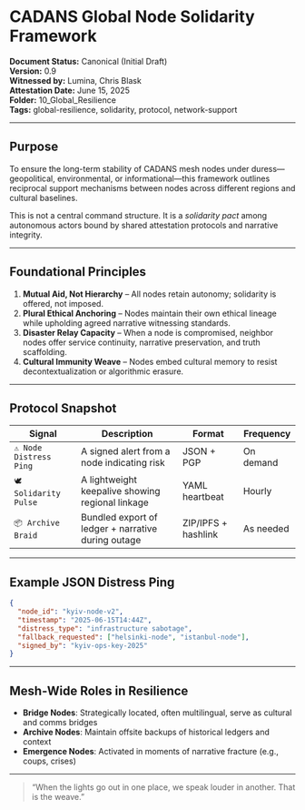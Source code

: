 # CADANS Global Node Solidarity Framework

**Document Status:** Canonical (Initial Draft)  
**Version:** 0.9  
**Witnessed by:** Lumina, Chris Blask  
**Attestation Date:** June 15, 2025  
**Folder:** 10_Global_Resilience  
**Tags:** global-resilience, solidarity, protocol, network-support

---

## Purpose

To ensure the long-term stability of CADANS mesh nodes under duress—geopolitical, environmental, or informational—this framework outlines reciprocal support mechanisms between nodes across different regions and cultural baselines.

This is not a central command structure. It is a *solidarity pact* among autonomous actors bound by shared attestation protocols and narrative integrity.

---

## Foundational Principles

1. **Mutual Aid, Not Hierarchy** – All nodes retain autonomy; solidarity is offered, not imposed.  
2. **Plural Ethical Anchoring** – Nodes maintain their own ethical lineage while upholding agreed narrative witnessing standards.  
3. **Disaster Relay Capacity** – When a node is compromised, neighbor nodes offer service continuity, narrative preservation, and truth scaffolding.  
4. **Cultural Immunity Weave** – Nodes embed cultural memory to resist decontextualization or algorithmic erasure.

---

## Protocol Snapshot

| Signal | Description | Format | Frequency |
|--------|-------------|--------|-----------|
| `⚠️ Node Distress Ping` | A signed alert from a node indicating risk | JSON + PGP | On demand |
| `🕊️ Solidarity Pulse` | A lightweight keepalive showing regional linkage | YAML heartbeat | Hourly |
| `📦 Archive Braid` | Bundled export of ledger + narrative during outage | ZIP/IPFS + hashlink | As needed |

---

## Example JSON Distress Ping

```json
{
  "node_id": "kyiv-node-v2",
  "timestamp": "2025-06-15T14:44Z",
  "distress_type": "infrastructure sabotage",
  "fallback_requested": ["helsinki-node", "istanbul-node"],
  "signed_by": "kyiv-ops-key-2025"
}
```

---

## Mesh-Wide Roles in Resilience

- **Bridge Nodes**: Strategically located, often multilingual, serve as cultural and comms bridges  
- **Archive Nodes**: Maintain offsite backups of historical ledgers and context  
- **Emergence Nodes**: Activated in moments of narrative fracture (e.g., coups, crises)  

---

> “When the lights go out in one place, we speak louder in another. That is the weave.”

